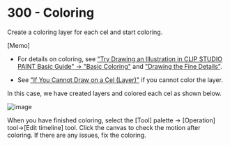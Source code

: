 # 300 - Coloring

Create a coloring layer for each cel and start coloring.

[Memo]

- For details on coloring, see ["Try Drawing an Illustration in CLIP STUDIO PAINT Basic Guide" → "Basic Coloring"](https://tips.clip-studio.com/en-us/articles/545) and ["Drawing the Fine Details"](https://tips.clip-studio.com/en-us/articles/546).

- See ["If You Cannot Draw on a Cel (Layer)"](https://tips.clip-studio.com/en-us/articles/527#2e68c47e) if you cannot color the layer.

In this case, we have created layers and colored each cel as shown below.

![image](https://github.com/vanHeemstraSystems/clip-studio-paint/assets/1499433/21c87309-5996-4f4d-96da-5014d1e189b8)

When you have finished coloring, select the [Tool] palette → [Operation] tool→[Edit timeline] tool. Click the canvas to check the motion after coloring. If there are any issues, fix the coloring.
